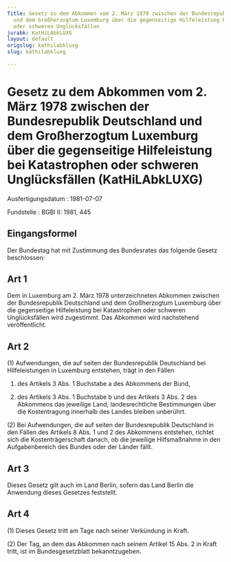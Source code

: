 ```yaml
---
Title: Gesetz zu dem Abkommen vom 2. März 1978 zwischen der Bundesrepublik Deutschland
  und dem Großherzogtum Luxemburg über die gegenseitige Hilfeleistung bei Katastrophen
  oder schweren Unglücksfällen
jurabk: KatHiLAbkLUXG
layout: default
origslug: kathilabkluxg
slug: kathilabkluxg

---
```


# Gesetz zu dem Abkommen vom 2. März 1978 zwischen der Bundesrepublik Deutschland und dem Großherzogtum Luxemburg über die gegenseitige Hilfeleistung bei Katastrophen oder schweren Unglücksfällen (KatHiLAbkLUXG)

Ausfertigungsdatum
:   1981-07-07

Fundstelle
:   BGBl II: 1981, 445



## Eingangsformel

Der Bundestag hat mit Zustimmung des Bundesrates das folgende Gesetz beschlossen:


## Art 1

Dem in Luxemburg am 2. März 1978 unterzeichneten Abkommen zwischen der Bundesrepublik Deutschland und dem Großherzogtum Luxemburg über die gegenseitige Hilfeleistung bei Katastrophen oder schweren Unglücksfällen wird zugestimmt. Das Abkommen wird nachstehend veröffentlicht.


## Art 2

(1) Aufwendungen, die auf seiten der Bundesrepublik Deutschland bei Hilfeleistungen in Luxemburg entstehen, trägt in den Fällen

1.  des Artikels 3 Abs. 1 Buchstabe a des Abkommens der Bund,


2.  des Artikels 3 Abs. 1 Buchstabe b und des Artikels 3 Abs. 2 des Abkommens das jeweilige Land; landesrechtliche Bestimmungen über die Kostentragung innerhalb des Landes bleiben unberührt.




(2) Bei Aufwendungen, die auf seiten der Bundesrepublik Deutschland in den Fällen des Artikels 8 Abs. 1 und 2 des Abkommens entstehen, richtet sich die Kostenträgerschaft danach, ob die jeweilige Hilfsmaßnahme in den Aufgabenbereich des Bundes oder der Länder fällt.


## Art 3

Dieses Gesetz gilt auch im Land Berlin, sofern das Land Berlin die Anwendung dieses Gesetzes feststellt.


## Art 4

(1) Dieses Gesetz tritt am Tage nach seiner Verkündung in Kraft.

(2) Der Tag, an dem das Abkommen nach seinem Artikel 15 Abs. 2 in Kraft tritt, ist im Bundesgesetzblatt bekanntzugeben.

